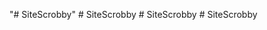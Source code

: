 "# SiteScrobby" 
#   S i t e S c r o b b y  
 #   S i t e S c r o b b y  
 #   S i t e S c r o b b y  
 